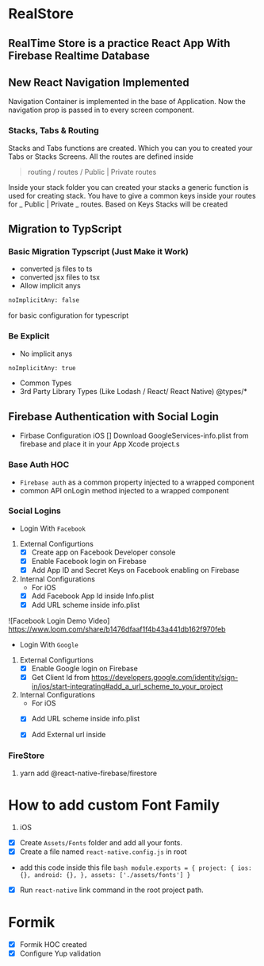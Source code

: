# RealStore

## RealTime Store is a practice React App With Firebase Realtime Database

## New React Navigation Implemented

Navigation Container is implemented in the base of Application. Now the navigation prop is passed in to every screen component.

### Stacks, Tabs & Routing

Stacks and Tabs functions are created. Which you can you to created your Tabs or Stacks Screens. All the routes are defined inside

> routing / routes / Public | Private routes

Inside your stack folder you can created your stacks a generic function is used for creating stack. You have to give a common keys inside your routes for _ Public | Private _ routes. Based on Keys Stacks will be created

## Migration to TypScript

### Basic Migration Typscript (Just Make it Work)

- converted js files to ts
- converted jsx files to tsx
- Allow implicit anys

```bash
noImplicitAny: false
```

for basic configuration for typescript

### Be Explicit

- No implicit anys

```bash
noImplicitAny: true
```

- Common Types
- 3rd Party Library Types (Like Lodash / React/ React Native) @types/\*

## Firebase Authentication with Social Login

- Firbase Configuration iOS
  [] Download GoogleServices-info.plist from firebase and place it in your App Xcode project.s

### Base Auth HOC

- `Firebase auth` as a common property injected to a wrapped component
- common API onLogin method injected to a wrapped component

### Social Logins

- Login With `Facebook`

1. External Configurtions
   - [x] Create app on Facebook Developer console
   - [x] Enable Facebook login on Firebase
   - [x] Add App ID and Secret Keys on Facebook enabling on Firebase

2. Internal Configurations
   - For iOS
    - [x] Add Facebook App Id inside Info.plist
    - [x] Add URL scheme inside info.plist

![Facebook Login Demo Video] https://www.loom.com/share/b1476dfaaf1f4b43a441db162f970feb

- Login With `Google`

1. External Configurtions
   - [x] Enable Google login on Firebase
   - [x] Get Client Id from https://developers.google.com/identity/sign-in/ios/start-integrating#add_a_url_scheme_to_your_project

2. Internal Configurations
   - For iOS
    - [x] Add URL scheme inside info.plist
    - [x] Add External url inside


### FireStore

1. yarn add @react-native-firebase/firestore

# How to add custom Font Family 

1. iOS
 - [x] Create `Assets/Fonts` folder and add all your fonts.
 - [x] Create a file named `react-native.config.js` in root 
 - add this code inside this file
         ```bash
         module.exports = {
         project: {
             ios: {},
             android: {},
         },
         assets: ['./assets/fonts']
         }```
- [x] Run `react-native` link command in the root project path.

# Formik 
- [x] Formik HOC created 
- [x] Configure Yup validation
